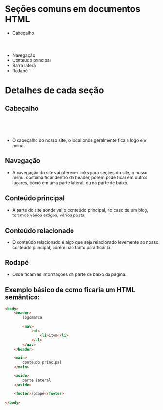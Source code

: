 # Seções comuns em documentos HTML

* Cabeçalho <header>
* Navegação <nav>
* Conteúdo principal <main>
* Barra lateral <aside>
* Rodapé <footer>

# Detalhes de cada seção

## Cabeçalho <header>

* O cabeçalho do nosso site, o local onde geralmente fica a logo e o menu.

## Navegação <nav>

* A navegação do site vai oferecer links para seções do site, o nosso menu. costuma ficar dentro da header, porém pode ficar em outros lugares, como em uma parte lateral, ou na parte de baixo.

## Conteúdo principal <main>

* A parte do site aonde vai o conteúdo principal, no caso de um blog, teremos vários artigos, vários posts.

## Conteúdo relacionado <aside>

* O conteúdo relacionado é algo que seja relacionado levemente ao nosso conteúdo principal, porém não tanto para ficar lá.

## Rodapé <footer>

* Onde ficam as informações da parte de baixo da página.

## Exemplo básico de como ficaria um HTML semântico:

```html
<body>
    <header>
        logomarca

        <nav>
            <ul>
                <li>item</li>
            </ul>
        </nav>
    </header>

    <main>
        conteúdo principal
    </main>

    <aside>
        parte lateral
    </aside>

    <footer>rodapé</footer>

</body>
```